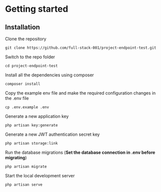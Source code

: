 # Getting started

## Installation

Clone the repository

    git clone https://github.com/full-stack-001/project-endpoint-test.git

Switch to the repo folder

    cd project-endpoint-test

Install all the dependencies using composer

    composer install

Copy the example env file and make the required configuration changes in the .env file

    cp .env.example .env

Generate a new application key

    php artisan key:generate

Generate a new JWT authentication secret key

    php artisan storage:link

Run the database migrations (**Set the database connection in .env before migrating**)

    php artisan migrate

Start the local development server

    php artisan serve
